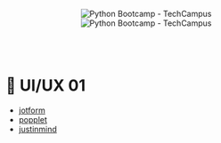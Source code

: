    
<p align="center">
    <img width="auto" height="auto" src="https://techcampus.com/images/python_bootcamp.jpg" alt="Python Bootcamp - TechCampus" /> 
  <br>
    <img width="auto" height="auto" src="https://techcampus.com/bootcamp_files/ui_ux_python.jpg" alt="Python Bootcamp - TechCampus" /> 
  
</p>

</br></br>
  # 🐍 UI/UX 01
  



* [jotform](https://jotform.com/) 
* [popplet](https://popplet.com/) 
* [justinmind](http://justinmind.com) 

</br></br>

